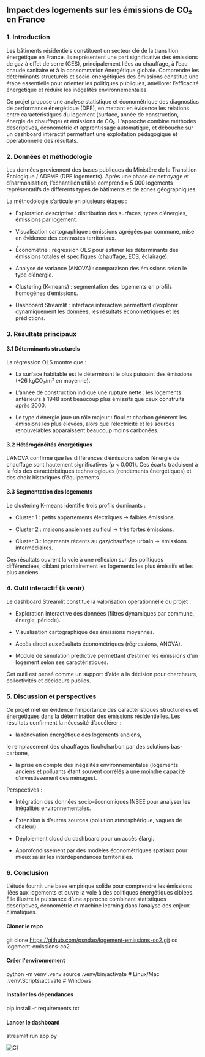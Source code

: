 ## Impact des logements sur les émissions de CO₂ en France

### 1. Introduction

Les bâtiments résidentiels constituent un secteur clé de la transition énergétique en France. Ils représentent une part significative des émissions de gaz à effet de serre (GES), principalement liées au chauffage, à l’eau chaude sanitaire et à la consommation énergétique globale. Comprendre les déterminants structurels et socio-énergétiques des émissions constitue une étape essentielle pour orienter les politiques publiques, améliorer l’efficacité énergétique et réduire les inégalités environnementales.

Ce projet propose une analyse statistique et économétrique des diagnostics de performance énergétique (DPE), en mettant en évidence les relations entre caractéristiques du logement (surface, année de construction, énergie de chauffage) et émissions de CO₂. L’approche combine méthodes descriptives, économétrie et apprentissage automatique, et débouche sur un dashboard interactif permettant une exploitation pédagogique et opérationnelle des résultats.

### 2. Données et méthodologie

Les données proviennent des bases publiques du Ministère de la Transition Écologique / ADEME (DPE logements). Après une phase de nettoyage et d’harmonisation, l’échantillon utilisé comprend ≈ 5 000 logements représentatifs de différents types de bâtiments et de zones géographiques.

La méthodologie s’articule en plusieurs étapes :

- Exploration descriptive : distribution des surfaces, types d’énergies, émissions par logement.

- Visualisation cartographique : émissions agrégées par commune, mise en évidence des contrastes territoriaux.

- Économétrie : régression OLS pour estimer les déterminants des émissions totales et spécifiques (chauffage, ECS, éclairage).

- Analyse de variance (ANOVA) : comparaison des émissions selon le type d’énergie.

- Clustering (K-means) : segmentation des logements en profils homogènes d’émissions.

- Dashboard Streamlit : interface interactive permettant d’explorer dynamiquement les données, les résultats économétriques et les prédictions.

### 3. Résultats principaux

#### 3.1 Déterminants structurels

La régression OLS montre que :

- La surface habitable est le déterminant le plus puissant des émissions (+26 kgCO₂/m² en moyenne).

- L’année de construction indique une rupture nette : les logements antérieurs à 1948 sont beaucoup plus émissifs que ceux construits après 2000.

- Le type d’énergie joue un rôle majeur : fioul et charbon génèrent les émissions les plus élevées, alors que l’électricité et les sources renouvelables apparaissent beaucoup moins carbonées.

#### 3.2 Hétérogénéités énergétiques

L’ANOVA confirme que les différences d’émissions selon l’énergie de chauffage sont hautement significatives (p < 0.001). Ces écarts traduisent à la fois des caractéristiques technologiques (rendements énergétiques) et des choix historiques d’équipements.

#### 3.3 Segmentation des logements

Le clustering K-means identifie trois profils dominants :

- Cluster 1 : petits appartements électriques → faibles émissions.

- Cluster 2 : maisons anciennes au fioul → très fortes émissions.

- Cluster 3 : logements récents au gaz/chauffage urbain → émissions intermédiaires.

Ces résultats ouvrent la voie à une réflexion sur des politiques différenciées, ciblant prioritairement les logements les plus émissifs et les plus anciens.

### 4. Outil interactif (à venir)

Le dashboard Streamlit constitue la valorisation opérationnelle du projet :

- Exploration interactive des données (filtres dynamiques par commune, énergie, période).

- Visualisation cartographique des émissions moyennes.

- Accès direct aux résultats économétriques (régressions, ANOVA).

- Module de simulation prédictive permettant d’estimer les émissions d’un logement selon ses caractéristiques.

Cet outil est pensé comme un support d’aide à la décision pour chercheurs, collectivités et décideurs publics.


### 5. Discussion et perspectives


Ce projet met en évidence l’importance des caractéristiques structurelles et énergétiques dans la détermination des émissions résidentielles. Les résultats confirment la nécessité d’accélérer :

- la rénovation énergétique des logements anciens,

le remplacement des chauffages fioul/charbon par des solutions bas-carbone,

- la prise en compte des inégalités environnementales (logements anciens et polluants étant souvent corrélés à une moindre capacité d’investissement des ménages).

Perspectives :

- Intégration des données socio-économiques INSEE pour analyser les inégalités environnementales.

- Extension à d’autres sources (pollution atmosphérique, vagues de chaleur).

- Déploiement cloud du dashboard pour un accès élargi.

- Approfondissement par des modèles économétriques spatiaux pour mieux saisir les interdépendances territoriales.


### 6. Conclusion

L’étude fournit une base empirique solide pour comprendre les émissions liées aux logements et ouvre la voie à des politiques énergétiques ciblées. Elle illustre la puissance d’une approche combinant statistiques descriptives, économétrie et machine learning dans l’analyse des enjeux climatiques.


#### Cloner le repo
git clone https://github.com/psndao/logement-emissions-co2.git
cd logement-emissions-co2

#### Créer l'environnement
python -m venv .venv
source .venv/bin/activate   # Linux/Mac
.venv\Scripts\activate      # Windows

#### Installer les dépendances
pip install -r requirements.txt

#### Lancer le dashboard
streamlit run app.py



![CI](https://github.com/psndao/logement-emissions-co2/actions/workflows/ci.yml/badge.svg)








